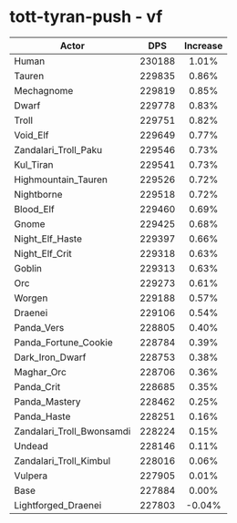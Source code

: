 # tott-tyran-push - vf
| Actor | DPS | Increase |
|---|:---:|:---:|
|Human|230188|1.01%|
|Tauren|229835|0.86%|
|Mechagnome|229819|0.85%|
|Dwarf|229778|0.83%|
|Troll|229751|0.82%|
|Void_Elf|229649|0.77%|
|Zandalari_Troll_Paku|229546|0.73%|
|Kul_Tiran|229541|0.73%|
|Highmountain_Tauren|229526|0.72%|
|Nightborne|229518|0.72%|
|Blood_Elf|229460|0.69%|
|Gnome|229425|0.68%|
|Night_Elf_Haste|229397|0.66%|
|Night_Elf_Crit|229318|0.63%|
|Goblin|229313|0.63%|
|Orc|229273|0.61%|
|Worgen|229188|0.57%|
|Draenei|229106|0.54%|
|Panda_Vers|228805|0.40%|
|Panda_Fortune_Cookie|228784|0.39%|
|Dark_Iron_Dwarf|228753|0.38%|
|Maghar_Orc|228706|0.36%|
|Panda_Crit|228685|0.35%|
|Panda_Mastery|228462|0.25%|
|Panda_Haste|228251|0.16%|
|Zandalari_Troll_Bwonsamdi|228224|0.15%|
|Undead|228146|0.11%|
|Zandalari_Troll_Kimbul|228016|0.06%|
|Vulpera|227905|0.01%|
|Base|227884|0.00%|
|Lightforged_Draenei|227803|-0.04%|
